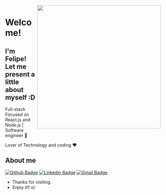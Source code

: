 <img align="right" width="400" height="400" src="https://media.giphy.com/media/IThjAlJnD9WNO/giphy.gif">


# Welcome!
## I'm Felipe! Let me present a little about myself :D

Full-stack Focused on React.js and Node.js  | Software engineer :robot:

Lover of Technology and coding :heart:



## About me 

[![Github Badge](https://img.shields.io/badge/-Github-000?style=flat-square&logo=Github&logoColor=white&link=https://github.com/Lucasdfg07)](https://github.com/ifelipesilva)
[![Linkedin Badge](https://img.shields.io/badge/-LinkedIn-blue?style=flat-square&logo=Linkedin&logoColor=white&link=https://www.linkedin.com/in/ifelipesilva/)](https://www.linkedin.com/in/ifelipesilva/)
[![Gmail Badge](https://img.shields.io/badge/-Gmail-c14438?style=flat-square&logo=Gmail&logoColor=white&link=mailto:feehlipeeh422@gmail.com)](mailto:feehlipeeh422@gmail.com)


- Thanks for visiting. 
- Enjoy it!! o/

